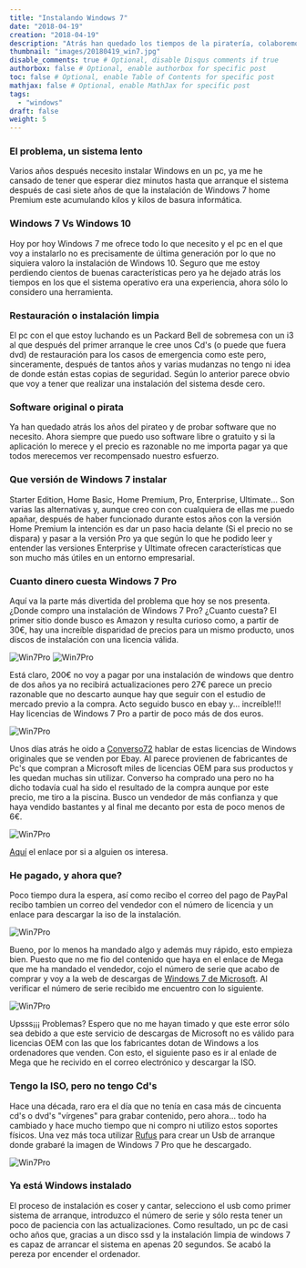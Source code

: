 ```yaml
---
title: "Instalando Windows 7"
date: "2018-04-19"
creation: "2018-04-19"
description: "Atrás han quedado los tiempos de la piratería, colaboremos todos con Microsoft."
thumbnail: "images/20180419_win7.jpg"
disable_comments: true # Optional, disable Disqus comments if true
authorbox: false # Optional, enable authorbox for specific post
toc: false # Optional, enable Table of Contents for specific post
mathjax: false # Optional, enable MathJax for specific post
tags:
  - "windows"
draft: false
weight: 5
---
```

### El problema, un sistema lento

Varios años después necesito instalar Windows en un pc, ya me he cansado de tener que esperar diez minutos hasta que arranque el sistema después de casi siete años de que la instalación de Windows 7 home Premium este acumulando kilos y kilos de basura informática.

### Windows 7 Vs Windows 10

Hoy por hoy Windows 7 me ofrece todo lo que necesito y el pc en el que voy a instalarlo no es precisamente de última generación por lo que no siquiera valoro la instalación de Windows 10. Seguro que me estoy perdiendo cientos de buenas características pero ya he dejado atrás los tiempos en los que el sistema operativo era una experiencia, ahora sólo lo considero una herramienta.

### Restauración o instalación limpia

El pc con el que estoy luchando es un Packard Bell de sobremesa con un i3 al que después del primer arranque le cree unos Cd's (o puede que fuera dvd) de restauración para los casos de emergencia como este pero, sinceramente, después de tantos años y varias mudanzas no tengo ni idea de donde están estas copias de seguridad. Según lo anterior parece obvio que voy a tener que realizar una instalación del sistema desde cero.

### Software original o pirata

Ya han quedado atrás los años del pirateo y de probar software que no necesito. Ahora siempre que puedo uso software libre o gratuito y si la aplicación lo merece y el precio es razonable no me importa pagar ya que todos merecemos ver recompensado nuestro esfuerzo.

### Que versión de Windows 7 instalar

Starter Edition, Home Basic, Home Premium, Pro, Enterprise, Ultimate... Son varias las alternativas y, aunque creo con con cualquiera de ellas me puedo apañar, después de haber funcionado durante estos años con la versión Home Premium la intención es dar un paso hacia delante (Si el precio no se dispara) y pasar a la versión Pro ya que según lo que he podido leer y entender las versiones Enterprise y Ultimate ofrecen características que son mucho más útiles en un entorno empresarial.

### Cuanto dinero cuesta Windows 7 Pro

Aquí va la parte más divertida del problema que hoy se nos presenta. ¿Donde compro una instalación de Windows 7 Pro? ¿Cuanto cuesta? El primer sitio donde busco es Amazon y resulta curioso como, a partir de 30€, hay una increíble disparidad de precios para un mismo producto, unos discos de instalación con una licencia válida.

![Win7Pro][1] ![Win7Pro][2]

Está claro, 200€ no voy a pagar por una instalación de windows que dentro de dos años ya no recibirá actualizaciones pero 27€ parece un precio razonable que no descarto aunque hay que seguir con el estudio de mercado previo a la compra. Acto seguido busco en ebay y... increíble!!! Hay licencias de Windows 7 Pro a partir de poco más de dos euros.

![Win7Pro][3]

Unos días atrás he oido a [Converso72][4] hablar de estas licencias de Windows originales que se venden por Ebay. Al parece provienen de fabricantes de Pc's que compran a Microsoft miles de licencias OEM para sus productos y les quedan muchas sin utilizar. Converso ha comprado una pero no ha dicho todavía cual ha sido el resultado de la compra aunque por este precio, me tiro a la piscina. Busco un vendedor de más confianza y que haya vendido bastantes y al final me decanto por esta de poco menos de 6€.

![Win7Pro][5]

[Aquí][6] el enlace por si a alguien os interesa.

### He pagado, y ahora que?

Poco tiempo dura la espera, así como recibo el correo del pago de PayPal recibo tambien un correo del vendedor con el número de licencia y un enlace para descargar la iso de la instalación.

![Win7Pro][7]

Bueno, por lo menos ha mandado algo y además muy rápido, esto empieza bien. Puesto que no me fio del contenido que haya en el enlace de Mega que me ha mandado el vendedor, cojo el número de serie que acabo de comprar y voy a la web de descargas de [Windows 7 de Microsoft][8]. Al verificar el número de serie recibido me encuentro con lo siguiente.

![Win7Pro][9]

Upsss¡¡¡ Problemas? Espero que no me hayan timado y que este error sólo sea debido a que este servicio de descargas de Microsoft no es válido para licencias OEM con las que los fabricantes dotan de Windows a los ordenadores que venden. Con esto, el siguiente paso es ir al enlade de Mega que he recivido en el correo electrónico y descargar la ISO.

### Tengo la ISO, pero no tengo Cd's

Hace una década, raro era el día que no tenía en casa más de cincuenta cd's o dvd's "vírgenes" para grabar contenido, pero ahora... todo ha cambiado y hace mucho tiempo que ni compro ni utilizo estos soportes físicos. Una vez más toca utilizar [Rufus][10] para crear un Usb de arranque donde grabaré la imagen de Windows 7 Pro que he descargado.

![Win7Pro][11]

### Ya está Windows instalado

El proceso de instalación es coser y cantar, selecciono el usb como primer sistema de arranque, introduzco el número de serie y sólo resta tener un poco de paciencia con las actualizaciones. Como resultado, un pc de casi ocho años que, gracias a un disco ssd y la instalación limpia de windows 7 es capaz de arrancar el sistema en apenas 20 segundos. Se acabó la pereza por encender el ordenador.

 [1]: /images/20180419_win7_amazon_01.jpg
 [2]: /images/20180419_win7_amazon_02.jpg
 [3]: /images/20180419_win7_ebay_01.jpg
 [4]: http://www.vidasenred.com/
 [5]: /images/20180419_win7_ebay_02.jpg
 [6]: https://www.ebay.es/itm/Microsoft-Windows-7-Professional-32-64-ESD-Multilanguage-Original-License-Key/263335278671?hash=item3d5001784f:g:~y4AAOSwXrdaEzgJ
 [7]: /images/20180419_win7_correo_01.jpg
 [8]: https://www.microsoft.com/es-es/software-download/windows7
 [9]: /images/20180419_win7_error_01.jpg
 [10]: https://rufus.akeo.ie/?locale
 [11]: /images/20180419_win7_rufus_01.jpg
